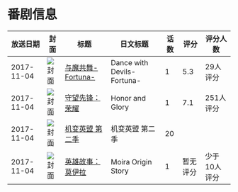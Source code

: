 # 番剧信息

|放送日期|封面|标题|日文标题|话数|评分|评分人数|
|---|---|---|---|---|---|---|
|2017-11-04|![封面](https://lain.bgm.tv/pic/cover/c/59/29/207664_oftAK.jpg)|[与魔共舞-Fortuna-](https://bangumi.tv/subject/207664)|Dance with Devils-Fortuna-|1|5.3|29人评分|
|2017-11-04|![封面](https://lain.bgm.tv/pic/cover/c/3b/a9/229154_e3855.jpg)|[守望先锋：荣耀](https://bangumi.tv/subject/229154)|Honor and Glory|1|7.1|251人评分|
|2017-11-04|![封面](https://lain.bgm.tv/pic/cover/c/78/2c/229566_EbEPx.jpg)|[机变英盟 第二季](https://bangumi.tv/subject/229566)|机变英盟 第二季|20|||
|2017-11-04|![封面](https://lain.bgm.tv/pic/cover/c/65/d2/377961_cLueL.jpg)|[英雄故事：莫伊拉](https://bangumi.tv/subject/377961)|Moira Origin Story|1|暂无评分|少于10人评分|
